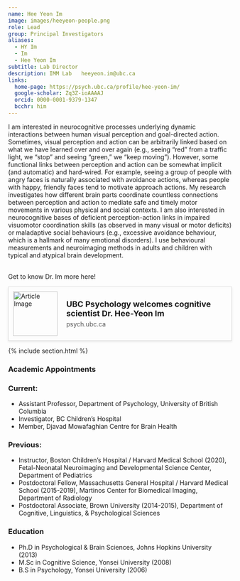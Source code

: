 ```yaml
---
name: Hee Yeon Im    
image: images/heeyeon-people.png
role: Lead
group: Principal Investigators
aliases:
  - HY Im
  - Im
  - Hee Yeon Im
subtitle: Lab Director           
description: IMM Lab   heeyeon.im@ubc.ca
links:
  home-page: https://psych.ubc.ca/profile/hee-yeon-im/
  google-scholar: Zq3Z-ioAAAAJ
  orcid: 0000-0001-9379-1347    
  bcchr: him
---
```


I am interested in neurocognitive processes underlying dynamic interactions between human visual perception and goal-directed action. Sometimes, visual perception and action can be arbitrarily linked based on what we have learned over and over again (e.g., seeing “red” from a traffic light, we “stop” and seeing “green,” we “keep moving”). However, some functional links between perception and action can be somewhat implicit (and automatic) and hard-wired. For example, seeing a group of people with angry faces is naturally associated with avoidance actions, whereas people with happy, friendly faces tend to motivate approach actions. My research investigates how different brain parts coordinate countless connections between perception and action to mediate safe and timely motor movements in various physical and social contexts. I am also interested in neurocognitive bases of deficient perception-action links in impaired visuomotor coordination skills (as observed in many visual or motor deficits) or maladaptive social behaviours (e.g., excessive avoidance behaviour, which is a hallmark of many emotional disorders). I use behavioural measurements and neuroimaging methods in adults and children with typical and atypical brain development.
<br> <br>

Get to know Dr. Im more here!
<div style="display: flex; align-items: center; border: 1px solid #ddd; padding: 10px; max-width: 600px; box-shadow: 0px 2px 5px rgba(0,0,0,0.1);">
  <img src="https://psych.ubc.ca/wp-content/uploads/sites/2/2024/08/Hee-Yeon-Im-300x169.png" alt="Article Image" style="width: 100px; height: 100px; object-fit: cover; margin-right: 20px;"/>
  <div>
    <a href="https://psych.ubc.ca/news/heeyeonim-qa/" target="_blank" style="text-decoration: none; color: inherit;">
      <h3 style="margin: 0; font-size: 18px;">UBC Psychology welcomes cognitive scientist Dr. Hee-Yeon Im</h3>
    </a>
    <p style="margin: 5px 0 0; font-size: 14px; color: #555;">psych.ubc.ca</p>
  </div>
</div>


{% include section.html %}

### Academic Appointments
### Current:
- Assistant Professor, Department of Psychology, University of British Columbia
- Investigator, BC Children’s Hospital
- Member, Djavad Mowafaghian Centre for Brain Health

### Previous:
- Instructor, Boston Children’s Hospital / Harvard Medical School (2020), Fetal-Neonatal Neuroimaging and Developmental Science Center, Department of Pediatrics
- Postdoctoral Fellow, Massachusetts General Hospital / Harvard Medical School (2015-2019), Martinos Center for Biomedical Imaging, Department of Radiology
- Postdoctoral Associate, Brown University (2014-2015), Department of Cognitive, Linguistics, & Psychological Sciences

### Education
- Ph.D in Psychological & Brain Sciences, Johns Hopkins University (2013)
- M.Sc in Cognitive Science, Yonsei University (2008)
- B.S in Psychology, Yonsei University (2006)
<br>
